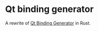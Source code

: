 # Qt binding generator

A rewrite of [Qt Binding Generator](https://www.vandenoever.info/blog/2017/09/04/rust_qt_binding_generator.html) in Rust.
